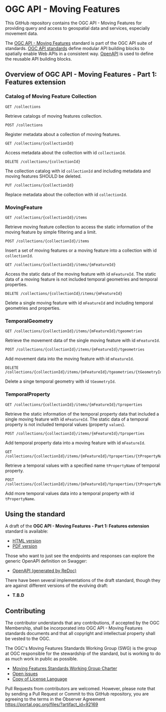 # OGC API - Moving Features

This GitHub repository contains the OGC API - Moving Features for providing query and access to geospatial data and services, especially movement data.

The [OGC API - Moving Features](https://ogcapi.ogc.org/movingfeatures/) standard is part of the OGC API suite of standards.
[OGC API standards](https://ogcapi.ogc.org) define modular API building blocks to spatially enable Web APIs in a consistent way.
[OpenAPI](http://openapis.org) is used to define the reusable API building blocks.

## Overview of OGC API - Moving Features - Part 1: Features extension

### Catalog of Moving Feature Collection

```
GET /collections
```

Retrieve catalogs of moving features collection.

```
POST /collections
```

Register metadata about a collection of moving features.

```
GET /collections/{collectionId}
```

Access metadata about the collection with id `collectionId`.

```
DELETE /collections/{collectionId}
```

The collection catalog with id `collectionId` and including metadata and moving features SHOULD be deleted.

```
PUT /collections/{collectionId}
```

Replace metadata about the collection with id `collectionId`.

### MovingFeature

```
GET /collections/{collectionId}/items
```

Retrieve moving feature collection to access the static information of the moving feature by simple filtering and a limit.

```
POST /collections/{collectionId}/items
```

Insert a set of moving features or a moving feature into a collection with id `collectionId`.

```
GET /collections/{collectionId}/items/{mFeatureId}
```

Access the static data of the moving feature with id `mFeatureId`.
The static data of a moving feature is not included temporal geometries and temporal properties.

```
DELETE /collections/{collectionId}/items/{mFeatureId}
```

Delete a single moving feature with id `mFeatureId` and including temporal geometries and properties.

### TemporalGeometry

```
GET /collections/{collectionId}/items/{mFeatureId}/tgeometries
```

Retrieve the movement data of the single moving feature with id `mFeatureId`.

```
POST /collections/{collectionId}/items/{mFeatureId}/tgeometries
```

Add movement data into the moving feature with id `mFeatureId`.

```
DELETE /collections/{collectionId}/items/{mFeatureId}/tgeometries/{tGeometryId}
```

Delete a singe temporal geometry with id `tGeometryId`.

### TemporalProperty

```
GET /collections/{collectionId}/items/{mFeatureId}/tproperties
```

Retrieve the static information of the temporal property data that included a single moving feature with id `mFeatureId`.
The static data of a temporal property is not included temporal values (property `values`).

```
POST /collections/{collectionId}/items/{mFeatureId}/tproperties
```

Add temporal property data into a moving feature with id `mFeatureId`.

```
GET /collections/{collectionId}/items/{mFeatureId}/tproperties/{tPropertyName}
```

Retrieve a temporal values with a specified name `tPropertyName` of temporal property.

```
POST /collections/{collectionId}/items/{mFeatureId}/tproperties/{tPropertyName}
```

Add more temporal values data into a temporal property with id `tPropertyName`.

## Using the standard
A draft of the **OGC API - Moving Features - Part 1: Features extension** standard is available:

* [HTML version](https://opengeospatial.github.io/ogcapi-movingfeatures/standard/standard_document.html)
* [PDF version](https://opengeospatial.github.io/ogcapi-movingfeatures/standard/standard_document.pdf)

Those who want to just see the endpoints and responses can explore the generic
OpenAPI definition on Swagger:

* [OpenAPI (generated by ReDoc)](https://opengeospatial.github.io/ogcapi-movingfeatures/openapi/openapi-movingfeatures-1.html)

There have been several implementations of the draft standard, though they are
against different versions of the evolving draft:

* **T.B.D**

## Contributing

The contributor understands that any contributions, if accepted by the OGC Membership, shall be incorporated into OGC API - Moving Features standards documents and that all copyright and intellectual property shall be vested to the OGC.

The OGC's Moving Features Standards Working Group (SWG) is the group at OGC responsible for the stewardship of the standard, but is working to do as much work in public as possible.

* [Moving Features Standards Working Group Charter](https://www.ogc.org/projects/groups/movfeatswg)
* [Open issues](https://github.com/opengeospatial/ogcapi-movingfeatures/issues)
* [Copy of License Language](https://github.com/opengeospatial/ogcapi-movingfeatures/blob/master/LICENSE)

Pull Requests from contributors are welcomed. However, please note that by sending a Pull Request or Commit to this GitHub repository, you are agreeing to the terms in the Observer Agreement https://portal.ogc.org/files/?artifact_id=92169

